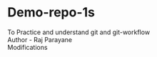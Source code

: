 # Demo-repo-1s
To Practice and understand git and git-workflow
<br>
Author - Raj Parayane
<br>
Modifications
